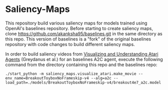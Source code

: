 # Saliency-Maps

This repository build various saliency maps for models trained using OpenAI's baselines repository. Before starting to create saliency maps, clone https://github.com/akanksha95/baselines.git in the same directory as this repo. This version of baselines is a "fork" of the original baselines repository with code changes to build different saliency maps.

In order to build saliency videos from [Visualizing and Understanding Atari Agents](https://arxiv.org/abs/1711.00138) (Greydanus et al.) for an baselines A2C agent, execute the following command from the directory containing this repo and the baselines repo:

`./start_python -m saliency_maps.visualize_atari.make_movie --env_name=BreakoutToyboxNoFrameskip-v4 --alg=a2c --load_path=./models/BreakoutToyboxNoFrameskip-v4/breakout4e7_a2c.model`